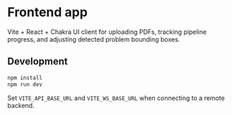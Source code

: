# Frontend app

Vite + React + Chakra UI client for uploading PDFs, tracking pipeline progress, and adjusting detected problem bounding boxes.

## Development

```bash
npm install
npm run dev
```

Set `VITE_API_BASE_URL` and `VITE_WS_BASE_URL` when connecting to a remote backend.
